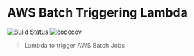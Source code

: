 AWS Batch Triggering Lambda
===========================

[![Build Status](https://travis-ci.org/CoorpAcademy/aws-batch-triggering-lambda.svg)](https://travis-ci.org/CoorpAcademy/aws-batch-triggering-lambda)
[![codecov](https://codecov.io/gh/CoorpAcademy/aws-batch-triggering-lambda/branch/master/graph/badge.svg)](https://codecov.io/gh/CoorpAcademy/aws-batch-triggering-lambda)

> Lambda to trigger AWS Batch Jobs

